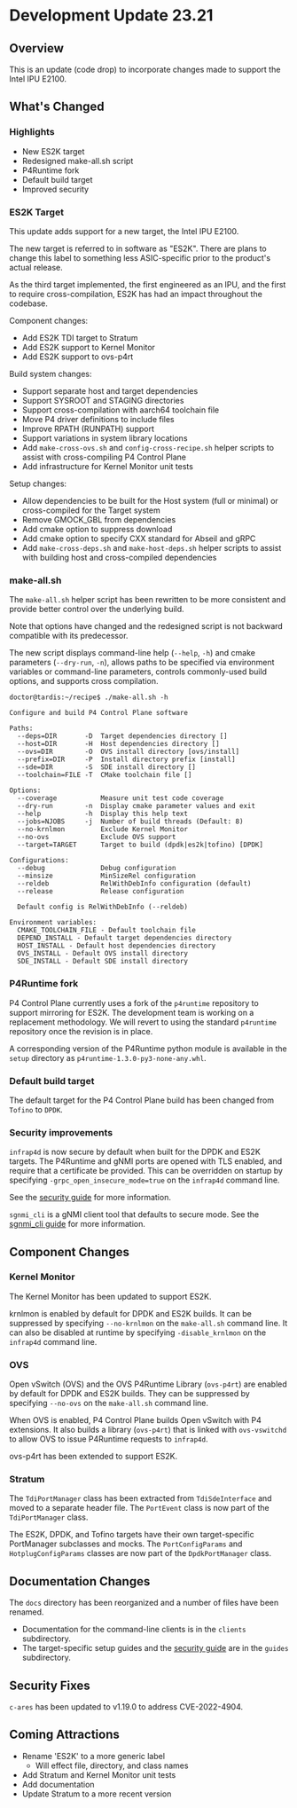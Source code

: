 # Development Update 23.21

## Overview

This is an update (code drop) to incorporate changes made to support
the Intel IPU E2100.

## What's Changed

### Highlights

- New ES2K target
- Redesigned make-all.sh script
- P4Runtime fork
- Default build target
- Improved security

### ES2K Target

This update adds support for a new target, the Intel IPU E2100.

The new target is referred to in software as "ES2K". There are plans to
change this label to something less ASIC-specific prior to the product's
actual release.

As the third target implemented, the first engineered as an IPU, and the first
to require cross-compilation, ES2K has had an impact throughout the codebase.

Component changes:

- Add ES2K TDI target to Stratum
- Add ES2K support to Kernel Monitor
- Add ES2K support to ovs-p4rt

Build system changes:

- Support separate host and target dependencies
- Support SYSROOT and STAGING directories
- Support cross-compilation with aarch64 toolchain file
- Move P4 driver definitions to include files
- Improve RPATH (RUNPATH) support
- Support variations in system library locations
- Add `make-cross-ovs.sh` and `config-cross-recipe.sh` helper scripts
  to assist with cross-compiling P4 Control Plane
- Add infrastructure for Kernel Monitor unit tests

Setup changes:

- Allow dependencies to be built for the Host system (full or minimal)
  or cross-compiled for the Target system
- Remove GMOCK_GBL from dependencies
- Add cmake option to suppress download
- Add cmake option to specify CXX standard for Abseil and gRPC
- Add `make-cross-deps.sh` and `make-host-deps.sh` helper scripts to assist
  with building host and cross-compiled dependencies

### make-all.sh

The `make-all.sh` helper script has been rewritten to be more consistent
and provide better control over the underlying build.

Note that options have changed and the redesigned script is not backward
compatible with its predecessor.

The new script displays command-line help (`--help`, `-h`) and cmake parameters
(`--dry-run`, `-n`), allows paths to be specified via environment variables
or command-line parameters, controls commonly-used build options, and supports
cross compilation.

```text
doctor@tardis:~/recipe$ ./make-all.sh -h

Configure and build P4 Control Plane software

Paths:
  --deps=DIR       -D  Target dependencies directory []
  --host=DIR       -H  Host dependencies directory []
  --ovs=DIR        -O  OVS install directory [ovs/install]
  --prefix=DIR     -P  Install directory prefix [install]
  --sde=DIR        -S  SDE install directory []
  --toolchain=FILE -T  CMake toolchain file []

Options:
  --coverage           Measure unit test code coverage
  --dry-run        -n  Display cmake parameter values and exit
  --help           -h  Display this help text
  --jobs=NJOBS     -j  Number of build threads (Default: 8)
  --no-krnlmon         Exclude Kernel Monitor
  --no-ovs             Exclude OVS support
  --target=TARGET      Target to build (dpdk|es2k|tofino) [DPDK]

Configurations:
  --debug              Debug configuration
  --minsize            MinSizeRel configuration
  --reldeb             RelWithDebInfo configuration (default)
  --release            Release configuration

  Default config is RelWithDebInfo (--reldeb)

Environment variables:
  CMAKE_TOOLCHAIN_FILE - Default toolchain file
  DEPEND_INSTALL - Default target dependencies directory
  HOST_INSTALL - Default host dependencies directory
  OVS_INSTALL - Default OVS install directory
  SDE_INSTALL - Default SDE install directory
  ```

### P4Runtime fork

P4 Control Plane currently uses a fork of the `p4runtime` repository to
support mirroring for ES2K. The development team is working on a replacement
methodology. We will revert to using the standard `p4runtime` repository once
the revision is in place.

A corresponding version of the P4Runtime python module is available in the
`setup` directory as `p4runtime-1.3.0-py3-none-any.whl`.

### Default build target

The default target for the P4 Control Plane build has been changed from
`Tofino` to `DPDK`.

### Security improvements

`infrap4d` is now secure by default when built for the DPDK and ES2K targets.
The P4Runtime and gNMI ports are opened with TLS enabled, and require that a
certificate be provided. This can be overridden on startup by specifying
`-grpc_open_insecure_mode=true` on the `infrap4d` command line.

See the [security guide](../guides/security-guide.md) for more information.

`sgnmi_cli` is a gNMI client tool that defaults to secure mode. See the
[sgnmi_cli guide](../clients/sgnmi_cli.rst) for more information.

## Component Changes

### Kernel Monitor

The Kernel Monitor has been updated to support ES2K.

krnlmon is enabled by default for DPDK and ES2K builds. It can be suppressed
by specifying `--no-krnlmon` on the `make-all.sh` command line. It can also
be disabled at runtime by specifying `-disable_krnlmon` on the `infrap4d`
command line.

### OVS

Open vSwitch (OVS) and the OVS P4Runtime Library (`ovs-p4rt`) are enabled by
default for DPDK and ES2K builds. They can be suppressed by specifying
`--no-ovs` on the `make-all.sh` command line.

When OVS is enabled, P4 Control Plane builds Open vSwitch with P4 extensions.
It also builds a library (`ovs-p4rt`) that is linked with `ovs-vswitchd` to
allow OVS to issue P4Runtime requests to `infrap4d`.

ovs-p4rt has been extended to support ES2K.

### Stratum

The `TdiPortManager` class has been extracted from `TdiSdeInterface` and
moved to a separate header file. The `PortEvent` class is now part of the
`TdiPortManager` class.

The ES2K, DPDK, and Tofino targets have their own target-specific PortManager
subclasses and mocks. The `PortConfigParams` and `HotplugConfigParams` classes
are now part of the `DpdkPortManager` class.

## Documentation Changes

The `docs` directory has been reorganized and a number of files have been
renamed.

- Documentation for the command-line clients is in the `clients` subdirectory.
- The target-specific setup guides and the [security guide](../guides/security-guide.md)
  are in the `guides` subdirectory.

## Security Fixes

`c-ares` has been updated to v1.19.0 to address CVE-2022-4904.

## Coming Attractions

- Rename 'ES2K' to a more generic label
  - Will effect file, directory, and class names
- Add Stratum and Kernel Monitor unit tests
- Add documentation
- Update Stratum to a more recent version
